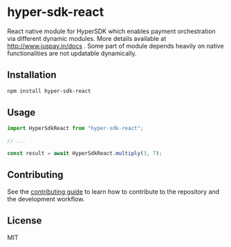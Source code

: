 # hyper-sdk-react

React native module for HyperSDK which enables payment orchestration via different dynamic modules. More details available at http://www.juspay.in/docs . Some part of module depends heavily on native functionalities are not updatable dynamically.

## Installation

```sh
npm install hyper-sdk-react
```

## Usage

```js
import HyperSdkReact from "hyper-sdk-react";

// ...

const result = await HyperSdkReact.multiply(3, 7);
```

## Contributing

See the [contributing guide](CONTRIBUTING.md) to learn how to contribute to the repository and the development workflow.

## License

MIT
